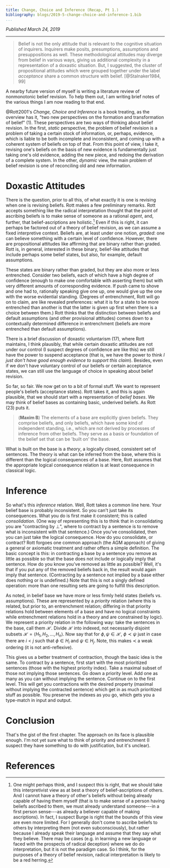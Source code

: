 ```yaml
---
title: Change, Choice and Inference (Recap, Pt 1.)
bibliography: blogs/2019-5-change-choice-and-inference-1.bib
...
```


*Published March 24, 2019*

***

> Belief is not the only attitude that is relevant to the cognitive situation of
> inquirers. Inquirers make posits, presumptions, assumptions and
> presuppositions as well. These methodological attitudes may diverge from
> belief in various ways, giving us additional complexity in a representation of
> a doxastic situation. But, I suggested, the cluster of propositional attitudes
> which were grouped together under the label *acceptance* share a common
> structure with belief. [@Stalnaker1984, 99]

A nearby future version of myself is writing a literature review of nonmonotonic
belief revision. To help them out, I am writing brief notes of the various
things I am now reading to that end.

@Rott2001's *Change, Choice and Inference* is a book treating, as the overview
has it, "two new perspectives on the formation and transformation of belief"
(1). These perspectives are two ways of thinking about belief revision. In the
first, *static* perspective, the problem of belief revision is a problem of
taking a certain stock of information, or, perhaps, evidence, which is liable to
be both incomplete and inconsistent, and coming up with a coherent system of
beliefs on top of that. From this point of view, I take it, revising one's
beliefs on the basis of new evidence is fundamentally just taking one's old
evidence, adding the new piece, and redoing the derivation of a complete system.
In the other, *dynamic* view, the main problem of belief revision is one of
reconciling old and new information.

# Doxastic Attitudes

There is the question, prior to all this, of what exactly it is one is revising
when one is revising beliefs. Rott makes a few preliminary remarks. Rott accepts
something like the radical interpretation thought that the point of ascribing
beliefs is to make sense of someone as a rational *agent*, and, further, that
belief-ascriptions are holistic.[^idiolects] Even if this is right, it can
perhaps be factored out of a theory of belief revision, as we can assume a fixed
interpretive context. Beliefs are, at least under one notion, *graded*: one can
believe something with a certain level of confidence. However, there are
propositional attitudes like affirming that are binary rather than graded. Rott
is, in general, interested in these binary, belief-like attitudes that include
perhaps some belief states, but also, for example, default assumptions.

[^idiolects]: One might perhaps think, and I suspect this is right, that we
should take this interpretivist view as at best a theory of belief-ascriptions
of others. And I cannot have a theory of other's beliefs without being already
capable of having them myself (that is to make sense of a person having beliefs
ascribed to them, we must already understand someone---in a first person
sense---as already a believer capable of making ascriptions). In fact, I suspect
Burge is right that the bounds of this view are even more limited. For I
generally don't come to ascribe beliefs to others by interpreting them (not even
subconsciously), but rather because I already speak their language and assume
that they say what they believe. There may be cases (e.g. in learning a new
language or faced with the prospects of radical deception) where we do do
interpretation, but it is not the paradigm case. So I think, for the purposes of
a theory of belief revision, radical interpretation is likely to be a red
herring.

These states are binary rather than graded, but they are also more or less
entrenched. Consider two beliefs, each of which have a high degree of confidence
(enough to make one comfortable with asserting them) but with very different
amounts of corresponding evidence. If push came to shove and one had to,
rationally speaking give one up, one would give up the one with the worse
evidential standing. (Degrees of entrenchment, Rott will go on to claim, are
like revealed preferences: what it is for a state to be more entrenched than
another is that the latter is given up first when there is a choice between
them.) Rott thinks that the distinction between beliefs and default assumptions
(and other provisional attitudes) comes down to a contextually determined
difference in entrenchment (beliefs are more entrenched than default
assumptions).

There is a brief discussion of doxastic voluntarism (17), where Rott maintains,
I think plausibly, that while certain doxastic attitudes are not under our
control (I suspect degrees of confidence are like this) we still have the power
to suspend acceptance (that is, we have the power to think *I just don't have
good enough evidence to support this claim*). Besides, even if we don't have
voluntary control of our beliefs or certain acceptance states, we can still use
the language of choice in speaking about belief revision.

So far, so fair. We now get on to a bit of formal stuff. We want to represent
people's beliefs (acceptance states). Rott takes it, and this is again
plausible, that we should start with a representation of *belief bases*. We may
think of belief bases as containing basic, underived beliefs. As Rott (23) puts it.

> (**Maxim B**) The elements of a base are explicitly given beliefs. They
> comprise beliefs, and only beliefs, which have some kind of independent
> standing, i.e., which are not derived by processes of inference from other
> beliefs. They serve as a basis or foundation of the belief set that can be
> 'built on' the base.

What is built on the base is a *theory*, a logically closed, consistent set of
sentences. The theory is what can be inferred from the base, where this is
different than the logical consequences of a base. Here, Rott assumes that the
appropriate logical consequence relation is at least consequence in classical
logic.

# Inference

So what's this *inference* relation. Well, Rott takes a common line here. Your
belief base is probably inconsistent. So you can't just take its consequences.
What you do is first make it consistent; this is called *consolidation*. (One
way of representing this is to think that in consolidating you are "contracting
by $\bot$", where to contract by a sentence is to remove what is inconsistent
with that sentence.) Once you've consolidated, then you can just take the
logical consequence. How do you consolidate, or contract? Rott forgoes one
common approach (the AGM approach) of giving a general or axiomatic treatment
and rather offers a simple definition. The basic concept is this: in contracting
a base by a sentence you remove as little as possible so that the base does not
include or logically imply that sentence. How do you know you've removed as
little as possible? Well, it's that if you put any of the removed beliefs back
in, the result would again imply that sentence. (Contracting by a sentence not
implied by a base either does nothing or is undefined.) Note that this is not a
singly defined operation: more than one resulting sets are going to fulfill this
description.

As noted, in belief base we have more or less firmly held states (beliefs vs.
assumptions). These are represented by a *priority* relation (where this is
related, but prior to, an entrenchment relation; differing in that priority
relations hold between elements of a base and have no logical constraints while
entrenchment relations hold in a theory and are constrained by logic). We
represent a priority relation in the following way: take the sentences in the
base, call them $\mathcal{H}$. Divide $\mathcal{H}$ into indexed, not
necessarily disjoint subsets $\mathcal{H} = \langle H_1, H_2, \ldots,
H_n\rangle$. Now say that for $\phi, \psi \in \mathcal{H}$, $\phi \prec \psi$
just in case there are $i < j$ such that $\phi \in H_i$ and $\psi \in H_j$.
Note, this makes $\prec$ a weak ordering (it is not anti-reflexive).

This gives us a better treatment of contraction, though the basic idea is the
same. To contract by a sentence, first start with the most prioritized sentences
(those with the highest priority index). Take a maximal subset of those not
implying those sentences. Go down a priority level. Add one as many as you can
without implying the sentence. Continue on to the first level. This will get you
contractions with the desired property (maximal without implying the contracted
sentence) which get in as much prioritized stuff as possible. You preserve the
indexes as you go, which gets you a type-match in input and output.

# Conclusion

That's the gist of the first chapter. The approach on its face is plausible
enough. I'm not yet sure what to think of priority and entrenchment (I suspect
they have something to do with justification, but it's unclear).

# References
